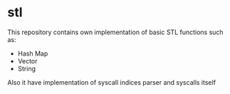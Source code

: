# stl

This repository contains own implementation of basic STL functions 
such as:
- Hash Map
- Vector
- String

Also it have implementation of syscall indices parser
and syscalls itself

